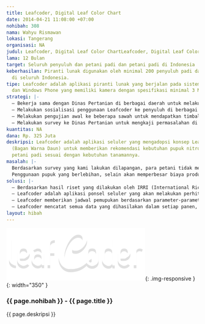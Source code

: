 ```yaml
---
title: Leafcoder, Digital Leaf Color Chart
date: 2014-04-21 11:08:00 +07:00
nohibah: 308
nama: Wahyu Rismawan
lokasi: Tangerang
organisasi: NA
judul: Leafcoder, Digital Leaf Color ChartLeafcoder, Digital Leaf Color Chart
lama: 12 Bulan
target: Seluruh penyuluh dan petani padi dan petani padi di Indonesia
keberhasilan: Piranti lunak digunakan oleh minimal 200 penyuluh padi dari Dinas Pertanian
  di seluruh Indonesia.
tipe: Leafcoder adalah aplikasi piranti lunak yang berjalan pada sistem operasi Android
  dan Windows Phone yang memiliki kamera dengan spesifikasi minimal 3 Mega Pixel.
strategi: |-
  – Bekerja sama dengan Dinas Pertanian di berbagai daerah untuk melakukan penyuluhan dan penerapan Leafcoder dilapangan.
  – Melakukan sosialisasi penggunaan Leafcoder ke penyuluh di berbagai daerah dibantu oleh Dinas Pertanian.
  – Melakukan pengujian awal ke beberapa sawah untuk mendapatkan timbal balik terhadap aplikasi Leafcoder. Timbal balik ini digunakan untuk meningkatkan performansi dan akurasi.
  – Melakukan survey ke Dinas Pertanian untuk mengkaji permasalahan di lapangan dan menguji Leafcoder apakah dapat membantu meningkatkan produktifitas.
kuantitas: NA
dana: Rp. 325 Juta
deskripsi: Leafcoder adalah aplikasi seluler yang mengadopsi konsep Leaf Color Chart
  (Bagan Warna Daun) untuk memberikan rekomendasi kebutuhan pupuk nitrogen kepada
  petani padi sesuai dengan kebutuhan tanamannya.
masalah: |-
  Berdasarkan survey yang kami lakukan dilapangan, para petani tidak memiliki ukuran tertentu pada saat memberikan pupuk pada tanamannya. Hal ini memungkinkan, terjadinya kelebihan atau kekurangan kebutuhan pupuk pada tanama tersebut.
  Penggunaan pupuk yang berlebihan, selain akan memperbesar biaya produksi juga akan merusak lingkungan akibat adanya emisi gas N20 pada proses amonifikasi, nitrifikasi, dan denitrifikasi (Wahid et al. 2003). Sedangkan kekurangan unsur hara dari pupuk, akan menyebabkan tanaman tersebut tidak dapat tumbuh dengan baik.
solusi: |-
  – Berdasarkan hasil riset yang dilakukan oleh IRRI (International Rice Research Institute), terdapat dua parameter yang diperhatikan untuk meningkatkan efisiensi penggunaan pupuk, yaitu tingkat kehijauan warna daun padi dan waktu yang tepat untuk pemupukan. Hal ini akan meningkatkan efisiensi penggunaan pupuk sebanyak 20% – 60%.
  – Leafcoder adalah aplikasi ponsel seluler yang akan melakukan perhitungan terhadap citra daun padi untuk memberikan rekomendasi kebutuhan pupuk yang diperlukan.
  – Leafcoder memberikan jadwal pemupukan berdasarkan parameter-parameter kondisi penanaman padi, seperti target hasil panen, jumlah pupuk yang dikonsumsi pada panen sebelumnya, waktu mulai penanaman padi.
  – Leafcoder mencatat semua data yang dihasilakan dalam setiap panen, seperti banyaknya konsumsi pupuk pada saat pemupukan, hasil panen, dan data petani yang diawasi oleh penyuluh. Data-data ini digunakan oleh penyuluh dari Dinas Pertanian untuk memonitor penanaman padi pada daerah tersebut.
layout: hibah
---
```


![308](/static/img/hibahcms/308.png){: .img-responsive }{: width="350" }

### {{ page.nohibah }} - {{ page.title }}

{{ page.deskripsi }}
